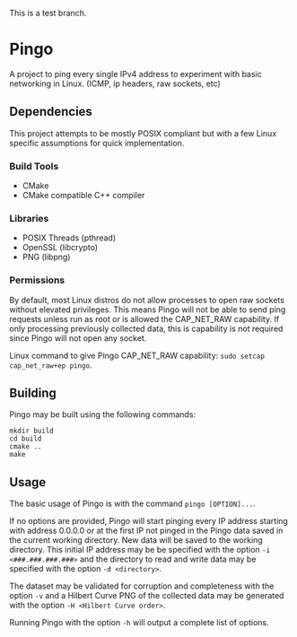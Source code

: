 This is a test branch.

# Pingo
A project to ping every single IPv4 address to experiment with basic networking in Linux. (ICMP, ip headers, raw sockets, etc)

## Dependencies
This project attempts to be mostly POSIX compliant but with a few Linux specific assumptions for quick implementation.
### Build Tools
- CMake
- CMake compatible C++ compiler
### Libraries
- POSIX Threads (pthread)
- OpenSSL (libcrypto)
- PNG (libpng)
### Permissions
By default, most Linux distros do not allow processes to open raw sockets without elevated privileges.  This means Pingo will not be able to send ping requests unless run as root or is allowed the CAP_NET_RAW capability.  If only processing previously collected data, this is capability is not required since Pingo will not open any socket.

Linux command to give Pingo CAP_NET_RAW capability: `sudo setcap cap_net_raw+ep pingo`.

## Building
Pingo may be built using the following commands:
```
mkdir build
cd build
cmake ..
make
```

## Usage
The basic usage of Pingo is with the command `pingo [OPTION]...`.  

If no options are provided, Pingo will start pinging every IP address starting with address 0.0.0.0 or at the first IP not pinged in the Pingo data saved in the current working directory.  New data will be saved to the working directory.  This initial IP address may be be specified with the option `-i <###.###.###.###>` and the directory to read and write data may be specified with the option `-d <directory>`.  

The dataset may be validated for corruption and completeness with the option `-v` and a Hilbert Curve PNG of the collected data may be generated with the option `-H <Hilbert Curve order>`.  

Running Pingo with the option `-h` will output a complete list of options.